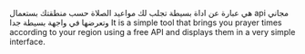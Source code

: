 هي عبارة عن اداة بسيطة تجلب لك مواعيد الصلاة حسب منطقتك بستعمال api مجاني وتعرضها في واجهة بسيطة جدا
It is a simple tool that brings you prayer times according to your region using a free API and displays them in a very simple interface.
